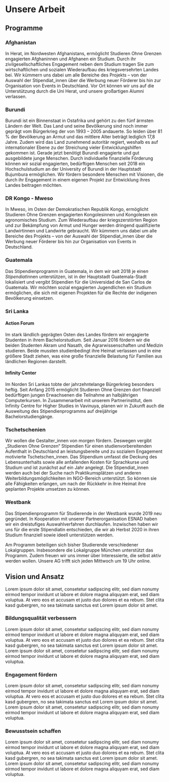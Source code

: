 # Unsere Arbeit

## Programme

### Afghanistan

In Herat, im Nordwesten Afghanistans, ermöglicht Studieren Ohne Grenzen engagierten Afghaninnen und Afghanen ein Studium. Durch ihr zivilgesellschaftliches Engagement neben dem Studium tragen Sie zum wirtschaftlichen und sozialen Wiederaufbau des kriegsversehrten Landes bei. Wir kümmern uns dabei um alle Bereiche des Projekts – von der Auswahl der Stipendiat_innen über die Werbung neuer Förderer bis hin zur Organisation von Events in Deutschland. Vor Ort können wir uns auf die Unterstützung durch die Uni Herat, und unsere großartigen Alumni verlassen.

### Burundi

Burundi ist ein Binnenstaat in Ostafrika und gehört zu den fünf ärmsten Ländern der Welt. Das Land und seine Bevölkerung sind noch immer geprägt vom Bürgerkrieg der von 1993 – 2005 andauerte. So leiden über 81 % der Bevölkerung an Armut und das mittlere Alter beträgt lediglich 17,8 Jahre. Zudem wird das Land zunehmend autoritär regiert, weshalb es auf internationaler Ebene zu der Streichung vieler Entwicklungshilfen gekommen ist. Gerade jetzt benötigt Burundi engagierte und gut ausgebildete junge Menschen. Durch individuelle finanzielle Förderung können wir sozial engagierten, bedürftigen Menschen seit 2018 ein Hochschulstudium an der University of Burundi in der Hauptstadt Bujumbura ermöglichen. Wir fördern besondere Menschen mit Visionen, die durch ihr Engagement in einem eigenen Projekt zur Entwicklung ihres Landes beitragen möchten.

### DR Kongo - Mweso

In Mweso, im Osten der Demokratischen Republik Kongo, ermöglicht Studieren Ohne Grenzen engagierten Kongolesinnen und Kongolesen ein agronomisches Studium. Zum Wiederaufbau der kriegszerstörten Region und zur Bekämpfung von Armut und Hunger werden dringend qualifizierte Landwirtinnen und Landwirte gebraucht. Wir kümmern uns dabei um alle Bereiche des Projekts – von der Auswahl der Stipendiat_innen über die Werbung neuer Förderer bis hin zur Organisation von Events in Deutschland.

### Guatemala

Das Stipendienprogramm in Guatemala, in dem wir seit 2018 je eine*n Stipendiat*innen unterstützen, ist in der Hauptstadt Guatemala-Stadt lokalisiert und vergibt Stipendien für die Universidad de San Carlos de Guatemala. Wir möchten sozial engagierten Jugendlichen ein Studium ermöglichen, die sich mit eigenen Projekten für die Rechte der indigenen Bevölkerung einsetzen.

### Sri Lanka

#### Action Forum

Im stark ländlich geprägten Osten des Landes fördern wir engagierte Studenten in ihrem Bachelorstudium. Seit Januar 2016 fördern wir die beiden Studenten Akram und Nasath, die Agrarwissenschaften und Medizin studieren. Beide mussten studienbedingt ihre Heimat verlassen und in eine größere Stadt ziehen, was eine große finanzielle Belastung für Familien aus ländlichen Regionen darstellt.

#### Infinity Center

Im Norden Sri Lankas tobte der jahrzehntelange Bürgerkrieg besonders heftig. Seit Anfang 2015 ermöglicht Studieren Ohne Grenzen dort finanziell bedürftigen jungen Erwachsenen die Teilnahme an halbjährigen Computerkursen. In Zusammenarbeit mit unserem Partnerinstitut, dem Infinity Centre for Higher Studies in Vavinuya, planen wir in Zukunft auch die Ausweitung des Stipendienprogramms auf dreijährige Bachelorstudiengänge.

### Tschetschenien

Wir wollen die Gestalter_innen von morgen fördern. Deswegen vergibt „Studieren Ohne Grenzen“ Stipendien für einen studienvorbereitenden Aufenthalt in Deutschland an leistungsbereite und zu sozialem Engagement motivierte Tschetschen_innen. Das Stipendium umfasst die Deckung des Lebensunterhalts sowie alle anfallenden Kosten für Sprachkurse und Studium und ist zunächst auf ein Jahr angelegt. Die Stipendiat_innen werden auch bei der Suche nach Praktikumsplätzen und anderen Weiterbildungsmöglichkeiten im NGO-Bereich unterstützt. So können sie alle Fähigkeiten erlangen, um nach der Rückkehr in ihre Heimat ihre geplanten Projekte umsetzen zu können.

### Westbank

Das Stipendienprogramm für Studierende in der Westbank wurde 2019 neu gegründet. In Kooperation mit unserer Partnerorganisation ESNAD haben wir ein dreistufiges Auswahlverfahren durchlaufen. Inzwischen haben wir uns für die erste Stipendiatin entschieden, die wir ab Herbst 2020 in ihren Studium finanziell sowie ideell unterstützen werden.

Am Programm beteiligen sich bisher Studierende verschiedener Lokalgruppen. Insbesondere die Lokalgruppe München unterstützt das Programm. Zudem freuen wir uns immer über Interessierte, die selbst aktiv werden wollen. Unsere AG trifft sich jeden Mittwoch um 19 Uhr online.

## Vision und Ansatz

Lorem ipsum dolor sit amet, consetetur sadipscing elitr, sed diam nonumy eirmod tempor invidunt ut labore et dolore magna aliquyam erat, sed diam voluptua. At vero eos et accusam et justo duo dolores et ea rebum. Stet clita kasd gubergren, no sea takimata sanctus est Lorem ipsum dolor sit amet.

### Bildungsqualität verbessern

Lorem ipsum dolor sit amet, consetetur sadipscing elitr, sed diam nonumy eirmod tempor invidunt ut labore et dolore magna aliquyam erat, sed diam voluptua. At vero eos et accusam et justo duo dolores et ea rebum. Stet clita kasd gubergren, no sea takimata sanctus est Lorem ipsum dolor sit amet. Lorem ipsum dolor sit amet, consetetur sadipscing elitr, sed diam nonumy eirmod tempor invidunt ut labore et dolore magna aliquyam erat, sed diam voluptua.

### Engagement fördern

Lorem ipsum dolor sit amet, consetetur sadipscing elitr, sed diam nonumy eirmod tempor invidunt ut labore et dolore magna aliquyam erat, sed diam voluptua. At vero eos et accusam et justo duo dolores et ea rebum. Stet clita kasd gubergren, no sea takimata sanctus est Lorem ipsum dolor sit amet. Lorem ipsum dolor sit amet, consetetur sadipscing elitr, sed diam nonumy eirmod tempor invidunt ut labore et dolore magna aliquyam erat, sed diam voluptua.

### Bewusstsein schaffen

Lorem ipsum dolor sit amet, consetetur sadipscing elitr, sed diam nonumy eirmod tempor invidunt ut labore et dolore magna aliquyam erat, sed diam voluptua. At vero eos et accusam et justo duo dolores et ea rebum. Stet clita kasd gubergren, no sea takimata sanctus est Lorem ipsum dolor sit amet. Lorem ipsum dolor sit amet, consetetur sadipscing elitr, sed diam nonumy eirmod tempor invidunt ut labore et dolore magna aliquyam erat, sed diam voluptua.
